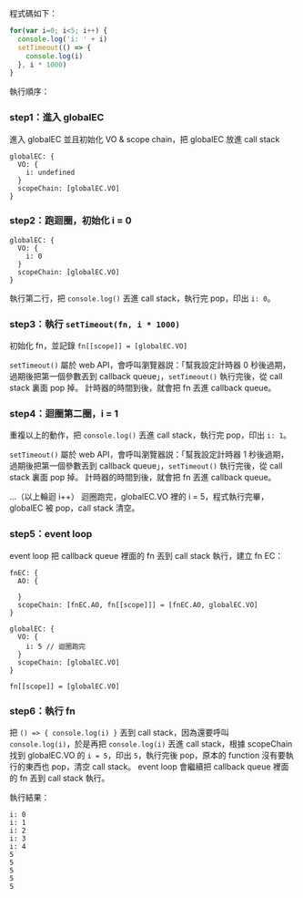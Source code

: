 程式碼如下：

```javascript
for(var i=0; i<5; i++) {
  console.log('i: ' + i)
  setTimeout(() => {
    console.log(i)
  }, i * 1000)
}
```

執行順序：
### step1：進入 globalEC
進入 globalEC 並且初始化 VO & scope chain，把 globalEC 放進 call stack

```
globalEC: {
  VO: {
    i: undefined
  }
  scopeChain: [globalEC.VO]
}
```

### step2：跑迴圈，初始化 i = 0
```
globalEC: {
  VO: {
    i: 0
  }
  scopeChain: [globalEC.VO]
}
```
執行第二行，把 `console.log()` 丟進 call stack，執行完 pop，印出 `i: 0`。

### step3：執行 `setTimeout(fn, i * 1000)`
初始化 fn，並記錄 `fn[[scope]] = [globalEC.VO]`

`setTimeout()` 屬於 web API，會呼叫瀏覽器説：「幫我設定計時器 0 秒後過期，過期後把第一個參數丟到 callback queue」，`setTimeout()` 執行完後，從 call stack 裏面 pop 掉。
計時器的時間到後，就會把 fn 丟進 callback queue。

### step4：迴圈第二圈，i = 1
重複以上的動作，把 `console.log()` 丟進 call stack，執行完 pop，印出 `i: 1`。

`setTimeout()` 屬於 web API，會呼叫瀏覽器説：「幫我設定計時器 1 秒後過期，過期後把第一個參數丟到 callback queue」，`setTimeout()` 執行完後，從 call stack 裏面 pop 掉。
計時器的時間到後，就會把 fn 丟進 callback queue。

...（以上輪迴 i++）
迴圈跑完，globalEC.VO 裡的 i = 5，程式執行完畢，globalEC 被 pop，call stack 清空。

### step5：event loop
event loop 把 callback queue 裡面的 fn 丟到 call stack 執行，建立 fn EC：

```
fnEC: {
  AO: {

  }
  scopeChain: [fnEC.AO, fn[[scope]]] = [fnEC.AO, globalEC.VO]
}

globalEC: {
  VO: {
    i: 5 // 迴圈跑完
  }
  scopeChain: [globalEC.VO]
}

fn[[scope]] = [globalEC.VO]
```

### step6：執行 fn
把 `() => { console.log(i) }` 丟到 call stack，因為還要呼叫 `console.log(i)`，於是再把 `console.log(i)` 丟進 call stack，根據 scopeChain 找到 globalEC.VO 的 `i = 5`，印出 `5`，執行完後 pop，原本的 function 沒有要執行的東西也 pop，清空 call stack。
event loop 會繼續把 callback queue 裡面的 fn 丟到 call stack 執行。

執行結果：
```
i: 0
i: 1
i: 2
i: 3
i: 4
5
5
5
5
5
```